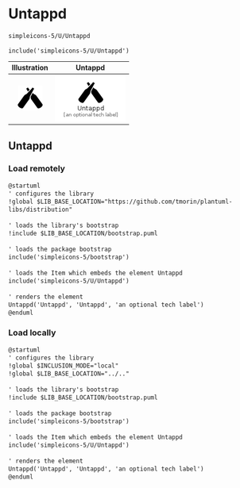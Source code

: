 # Untappd


```text
simpleicons-5/U/Untappd
```

```text
include('simpleicons-5/U/Untappd')
```



| Illustration | Untappd |
| :---: | :---: |
| ![illustration for Illustration](../../simpleicons-5/U/Untappd.png) | ![illustration for Untappd](../../simpleicons-5/U/Untappd.Local.png) |




## Untappd

### Load remotely
```plantuml
@startuml
' configures the library
!global $LIB_BASE_LOCATION="https://github.com/tmorin/plantuml-libs/distribution"

' loads the library's bootstrap
!include $LIB_BASE_LOCATION/bootstrap.puml

' loads the package bootstrap
include('simpleicons-5/bootstrap')

' loads the Item which embeds the element Untappd
include('simpleicons-5/U/Untappd')

' renders the element
Untappd('Untappd', 'Untappd', 'an optional tech label')
@enduml
```

### Load locally
```plantuml
@startuml
' configures the library
!global $INCLUSION_MODE="local"
!global $LIB_BASE_LOCATION="../.."

' loads the library's bootstrap
!include $LIB_BASE_LOCATION/bootstrap.puml

' loads the package bootstrap
include('simpleicons-5/bootstrap')

' loads the Item which embeds the element Untappd
include('simpleicons-5/U/Untappd')

' renders the element
Untappd('Untappd', 'Untappd', 'an optional tech label')
@enduml
```

